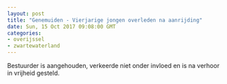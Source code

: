 ```yaml
---
layout: post
title: "Genemuiden - Vierjarige jongen overleden na aanrijding"
date: Sun, 15 Oct 2017 09:08:00 GMT
categories: 
- overijssel 
- zwartewaterland 
---
```


Bestuurder is aangehouden, verkeerde niet onder invloed en is na verhoor in vrijheid gesteld.
